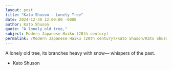 ```yaml
---
layout: post
title: "Kato Shuson - Lonely Tree"
date: 2024-12-30 12:00:00 -0000
author: Kato Shuson
quote: "A lonely old tree,"
subject: Modern Japanese Haiku (20th century)
permalink: /Modern Japanese Haiku (20th century)/Kato Shuson/Kato Shuson - Lonely Tree
---
```


A lonely old tree,
its branches heavy with snow—
whispers of the past.

- Kato Shuson

